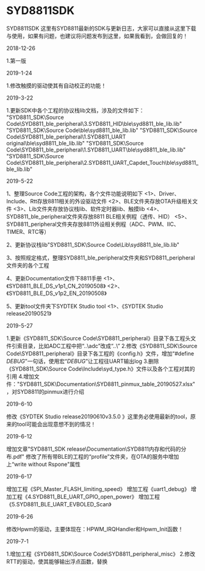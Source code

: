 # SYD8811SDK
SYD8811SDK  这里有SYD8811最新的SDK与更新日志，大家可以直接从这里下载与使用，如果有问题，也建议将问题发布到这里，如果我看到，会做回复的！

2018-12-26

1.第一版

2019-1-24

1.修改触摸的驱动使其有自动校正的功能！

2019-3-22

1.更新SDK中各个工程的协议栈lib文档，涉及的文件如下：
"SYD8811_SDK\Source Code\SYD8811_ble_peripheral\3.SYD8811_HID\ble\syd8811_ble_lib.lib"
"SYD8811_SDK\Source Code\ble\syd8811_ble_lib.lib"
"SYD8811_SDK\Source Code\SYD8811_ble_peripheral\1.SYD8811_UART original\ble\syd8811_ble_lib.lib"
"SYD8811_SDK\Source Code\SYD8811_ble_peripheral\1.SYD8811_UART\ble\syd8811_ble_lib.lib"
"SYD8811_SDK\Source Code\SYD8811_ble_peripheral\2.SYD8811_UART_Capdet_Touch\ble\syd8811_ble_lib.lib"


2019-5-22

1、整理Source Code工程的架构，各个文件功能说明如下
<1>、Driver、Include、Rtt存放8811相关的外设驱动文件
<2>、BLE文件夹存放OTA升级相关文件
<3>、Lib文件夹存放协议栈lib、软件定时器lib、触摸lib
<4>、SYD8811_ble_peripheral文件夹存放8811 BLE相关例程（透传、HID）
<5>、SYD8811_peripheral文件夹存放8811外设相关例程（ADC、PWM、IIC、TIMER、RTC等）

2、更新协议栈lib"SYD8811_SDK\Source Code\Lib\syd8811_ble_lib.lib"

3、按照规定格式，整理SYD8811_ble_peripheral文件夹和SYD8811_peripheral文件夹的各个工程

4、更新Documentation文件下8811手册
<1>、《SYD8811_BLE_DS_v1p1_CN_20190508》
<2>、《SYD8811_BLE_DS_v1p2_EN_20190508》

5、更新tool文件夹下SYDTEK Studio tool
<1>、《SYDTEK Studio release20190521》

2019-5-27

1.更新《SYD8811_SDK\Source Code\SYD8811_peripheral》目录下各工程头文件引索目录，比如ADC工程中把“..\adc”改成“..\”
2.修改《SYD8811_SDK\Source Code\SYD8811_peripheral》目录下各工程的《config.h》文件，增加“#define _DEBUG_”一句话，使用宏“_DEBUG_”让工程往UART输出log
3.删除《SYD8811_SDK\Source Code\Include\syd_type.h》文件以及各个工程对其的引用
4.增加文件："SYD8811_SDK\Documentation\SYD8811_pinmux_table_20190527.xlsx"，对SYD8811的pinmux进行介绍

2019-6-10 

修改《SYDTEK Studio  release20190610v3.5.0 》这里务必使用最新的tool，原来的tool可能会出现意想不到的情况！

2019-6-12  

增加文章"SYD8811_SDK release\Documentation\SYD8811内存和代码的分布.pdf"
修改了所有带BLE的工程的“profile”文件夹，在OTA的服务中增加上“write without Rspone"属性

2019-6-17  

增加工程《SPI_Master_FLASH_limiting_speed》
增加工程《uart1_debug》
增加工程《4.SYD8811_BLE_UART_GPIO_open_power》
增加工程《5.SYD8811_BLE_UART_EVBOLED_Scan》
            
            
2019-6-26   

修改Hpwm的驱动，主要体现在：HPWM_IRQHandler和Hpwm_Init函数！     

2019-7-1

1.增加工程《SYD8811_SDK\Source Code\SYD8811_peripheral_misc》
2.修改RTT的驱动，使其能够输出浮点函数，替换       
